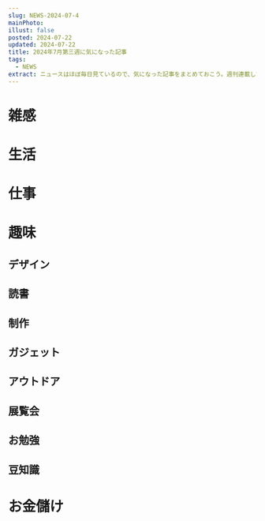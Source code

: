 ```yaml
---
slug: NEWS-2024-07-4
mainPhoto: 
illust: false
posted: 2024-07-22
updated: 2024-07-22
title: 2024年7月第三週に気になった記事
tags:
  - NEWS
extract: ニュースはほぼ毎日見ているので、気になった記事をまとめておこう。週刊連載したい。
---
```


# 雑感

# 生活

# 仕事

# 趣味

## デザイン

## 読書

## 制作

## ガジェット

## アウトドア

## 展覧会

## お勉強

## 豆知識

# お金儲け
